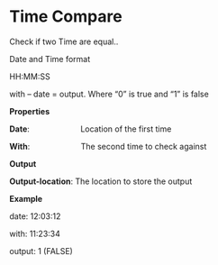# Time Compare

Check if two Time are equal..

Date and Time format

HH:MM:SS

with – date = output. Where “0” is true and “1” is false

 **Properties**
 

**Date**:                       Location of the first time

**With**:                       The second time to check against

 **Output**
 

**Output-location**: The location to store the output

 **Example**
 

date: 12:03:12

with: 11:23:34

output: 1 (FALSE)
